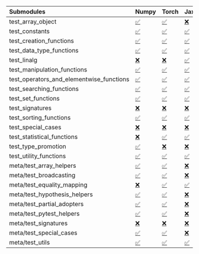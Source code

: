 | Submodules                               | Numpy                                                                                                                           | Torch                                                                                                                           | Jax                                                                                                                             | Tensorflow                                                                                                                      |
|:-----------------------------------------|:--------------------------------------------------------------------------------------------------------------------------------|:--------------------------------------------------------------------------------------------------------------------------------|:--------------------------------------------------------------------------------------------------------------------------------|:--------------------------------------------------------------------------------------------------------------------------------|
| test_array_object                        | <a href="https://github.com/unifyai/ivy/runs/8285313903?check_suite_focus=true" rel="noopener noreferrer" target="_blank">✅</a> | <a href="https://github.com/unifyai/ivy/runs/8285314544?check_suite_focus=true" rel="noopener noreferrer" target="_blank">✅</a> | <a href="https://github.com/unifyai/ivy/runs/8285315449?check_suite_focus=true" rel="noopener noreferrer" target="_blank">❌</a> | <a href="https://github.com/unifyai/ivy/runs/8285316282?check_suite_focus=true" rel="noopener noreferrer" target="_blank">✅</a> |
| test_constants                           | <a href="https://github.com/unifyai/ivy/runs/8285313937?check_suite_focus=true" rel="noopener noreferrer" target="_blank">✅</a> | <a href="https://github.com/unifyai/ivy/runs/8285314574?check_suite_focus=true" rel="noopener noreferrer" target="_blank">✅</a> | <a href="https://github.com/unifyai/ivy/runs/8285315465?check_suite_focus=true" rel="noopener noreferrer" target="_blank">✅</a> | <a href="https://github.com/unifyai/ivy/runs/8285316331?check_suite_focus=true" rel="noopener noreferrer" target="_blank">✅</a> |
| test_creation_functions                  | <a href="https://github.com/unifyai/ivy/runs/8285313975?check_suite_focus=true" rel="noopener noreferrer" target="_blank">✅</a> | <a href="https://github.com/unifyai/ivy/runs/8285314594?check_suite_focus=true" rel="noopener noreferrer" target="_blank">✅</a> | <a href="https://github.com/unifyai/ivy/runs/8285315484?check_suite_focus=true" rel="noopener noreferrer" target="_blank">✅</a> | <a href="https://github.com/unifyai/ivy/runs/8285316361?check_suite_focus=true" rel="noopener noreferrer" target="_blank">✅</a> |
| test_data_type_functions                 | <a href="https://github.com/unifyai/ivy/runs/8285314006?check_suite_focus=true" rel="noopener noreferrer" target="_blank">✅</a> | <a href="https://github.com/unifyai/ivy/runs/8285314613?check_suite_focus=true" rel="noopener noreferrer" target="_blank">✅</a> | <a href="https://github.com/unifyai/ivy/runs/8285315519?check_suite_focus=true" rel="noopener noreferrer" target="_blank">✅</a> | <a href="https://github.com/unifyai/ivy/runs/8285316393?check_suite_focus=true" rel="noopener noreferrer" target="_blank">✅</a> |
| test_linalg                              | <a href="https://github.com/unifyai/ivy/runs/8285314040?check_suite_focus=true" rel="noopener noreferrer" target="_blank">❌</a> | <a href="https://github.com/unifyai/ivy/runs/8285314631?check_suite_focus=true" rel="noopener noreferrer" target="_blank">❌</a> | <a href="https://github.com/unifyai/ivy/runs/8285315551?check_suite_focus=true" rel="noopener noreferrer" target="_blank">✅</a> | <a href="https://github.com/unifyai/ivy/runs/8285316428?check_suite_focus=true" rel="noopener noreferrer" target="_blank">❌</a> |
| test_manipulation_functions              | <a href="https://github.com/unifyai/ivy/runs/8285314066?check_suite_focus=true" rel="noopener noreferrer" target="_blank">✅</a> | <a href="https://github.com/unifyai/ivy/runs/8285314654?check_suite_focus=true" rel="noopener noreferrer" target="_blank">✅</a> | <a href="https://github.com/unifyai/ivy/runs/8285315579?check_suite_focus=true" rel="noopener noreferrer" target="_blank">✅</a> | <a href="https://github.com/unifyai/ivy/runs/8285316461?check_suite_focus=true" rel="noopener noreferrer" target="_blank">✅</a> |
| test_operators_and_elementwise_functions | <a href="https://github.com/unifyai/ivy/runs/8285314101?check_suite_focus=true" rel="noopener noreferrer" target="_blank">✅</a> | <a href="https://github.com/unifyai/ivy/runs/8285314681?check_suite_focus=true" rel="noopener noreferrer" target="_blank">✅</a> | <a href="https://github.com/unifyai/ivy/runs/8285315615?check_suite_focus=true" rel="noopener noreferrer" target="_blank">✅</a> | <a href="https://github.com/unifyai/ivy/runs/8285316495?check_suite_focus=true" rel="noopener noreferrer" target="_blank">✅</a> |
| test_searching_functions                 | <a href="https://github.com/unifyai/ivy/runs/8285314127?check_suite_focus=true" rel="noopener noreferrer" target="_blank">✅</a> | <a href="https://github.com/unifyai/ivy/runs/8285314707?check_suite_focus=true" rel="noopener noreferrer" target="_blank">✅</a> | <a href="https://github.com/unifyai/ivy/runs/8285315666?check_suite_focus=true" rel="noopener noreferrer" target="_blank">✅</a> | <a href="https://github.com/unifyai/ivy/runs/8285316528?check_suite_focus=true" rel="noopener noreferrer" target="_blank">✅</a> |
| test_set_functions                       | <a href="https://github.com/unifyai/ivy/runs/8285314150?check_suite_focus=true" rel="noopener noreferrer" target="_blank">✅</a> | <a href="https://github.com/unifyai/ivy/runs/8285314734?check_suite_focus=true" rel="noopener noreferrer" target="_blank">✅</a> | <a href="https://github.com/unifyai/ivy/runs/8285315714?check_suite_focus=true" rel="noopener noreferrer" target="_blank">✅</a> | <a href="https://github.com/unifyai/ivy/runs/8285316561?check_suite_focus=true" rel="noopener noreferrer" target="_blank">✅</a> |
| test_signatures                          | <a href="https://github.com/unifyai/ivy/runs/8285314175?check_suite_focus=true" rel="noopener noreferrer" target="_blank">❌</a> | <a href="https://github.com/unifyai/ivy/runs/8285314764?check_suite_focus=true" rel="noopener noreferrer" target="_blank">❌</a> | <a href="https://github.com/unifyai/ivy/runs/8285315771?check_suite_focus=true" rel="noopener noreferrer" target="_blank">❌</a> | <a href="https://github.com/unifyai/ivy/runs/8285316593?check_suite_focus=true" rel="noopener noreferrer" target="_blank">❌</a> |
| test_sorting_functions                   | <a href="https://github.com/unifyai/ivy/runs/8285314205?check_suite_focus=true" rel="noopener noreferrer" target="_blank">✅</a> | <a href="https://github.com/unifyai/ivy/runs/8285314804?check_suite_focus=true" rel="noopener noreferrer" target="_blank">✅</a> | <a href="https://github.com/unifyai/ivy/runs/8285315810?check_suite_focus=true" rel="noopener noreferrer" target="_blank">✅</a> | <a href="https://github.com/unifyai/ivy/runs/8285316618?check_suite_focus=true" rel="noopener noreferrer" target="_blank">✅</a> |
| test_special_cases                       | <a href="https://github.com/unifyai/ivy/runs/8285314239?check_suite_focus=true" rel="noopener noreferrer" target="_blank">❌</a> | <a href="https://github.com/unifyai/ivy/runs/8285314847?check_suite_focus=true" rel="noopener noreferrer" target="_blank">❌</a> | <a href="https://github.com/unifyai/ivy/runs/8285315837?check_suite_focus=true" rel="noopener noreferrer" target="_blank">❌</a> | <a href="https://github.com/unifyai/ivy/runs/8285316642?check_suite_focus=true" rel="noopener noreferrer" target="_blank">❌</a> |
| test_statistical_functions               | <a href="https://github.com/unifyai/ivy/runs/8285314269?check_suite_focus=true" rel="noopener noreferrer" target="_blank">❌</a> | <a href="https://github.com/unifyai/ivy/runs/8285314884?check_suite_focus=true" rel="noopener noreferrer" target="_blank">✅</a> | <a href="https://github.com/unifyai/ivy/runs/8285315870?check_suite_focus=true" rel="noopener noreferrer" target="_blank">✅</a> | <a href="https://github.com/unifyai/ivy/runs/8285316664?check_suite_focus=true" rel="noopener noreferrer" target="_blank">❌</a> |
| test_type_promotion                      | <a href="https://github.com/unifyai/ivy/runs/8285314288?check_suite_focus=true" rel="noopener noreferrer" target="_blank">✅</a> | <a href="https://github.com/unifyai/ivy/runs/8285314963?check_suite_focus=true" rel="noopener noreferrer" target="_blank">❌</a> | <a href="https://github.com/unifyai/ivy/runs/8285315896?check_suite_focus=true" rel="noopener noreferrer" target="_blank">❌</a> | <a href="https://github.com/unifyai/ivy/runs/8285316687?check_suite_focus=true" rel="noopener noreferrer" target="_blank">❌</a> |
| test_utility_functions                   | <a href="https://github.com/unifyai/ivy/runs/8285314310?check_suite_focus=true" rel="noopener noreferrer" target="_blank">✅</a> | <a href="https://github.com/unifyai/ivy/runs/8285315020?check_suite_focus=true" rel="noopener noreferrer" target="_blank">✅</a> | <a href="https://github.com/unifyai/ivy/runs/8285315926?check_suite_focus=true" rel="noopener noreferrer" target="_blank">✅</a> | <a href="https://github.com/unifyai/ivy/runs/8285316704?check_suite_focus=true" rel="noopener noreferrer" target="_blank">✅</a> |
| meta/test_array_helpers                  | <a href="https://github.com/unifyai/ivy/runs/8285314325?check_suite_focus=true" rel="noopener noreferrer" target="_blank">✅</a> | <a href="https://github.com/unifyai/ivy/runs/8285315079?check_suite_focus=true" rel="noopener noreferrer" target="_blank">✅</a> | <a href="https://github.com/unifyai/ivy/runs/8285315956?check_suite_focus=true" rel="noopener noreferrer" target="_blank">❌</a> | <a href="https://github.com/unifyai/ivy/runs/8285316717?check_suite_focus=true" rel="noopener noreferrer" target="_blank">✅</a> |
| meta/test_broadcasting                   | <a href="https://github.com/unifyai/ivy/runs/8285314341?check_suite_focus=true" rel="noopener noreferrer" target="_blank">✅</a> | <a href="https://github.com/unifyai/ivy/runs/8285315142?check_suite_focus=true" rel="noopener noreferrer" target="_blank">✅</a> | <a href="https://github.com/unifyai/ivy/runs/8285315986?check_suite_focus=true" rel="noopener noreferrer" target="_blank">❌</a> | <a href="https://github.com/unifyai/ivy/runs/8285316747?check_suite_focus=true" rel="noopener noreferrer" target="_blank">✅</a> |
| meta/test_equality_mapping               | <a href="https://github.com/unifyai/ivy/runs/8285314366?check_suite_focus=true" rel="noopener noreferrer" target="_blank">❌</a> | <a href="https://github.com/unifyai/ivy/runs/8285315258?check_suite_focus=true" rel="noopener noreferrer" target="_blank">✅</a> | <a href="https://github.com/unifyai/ivy/runs/8285316015?check_suite_focus=true" rel="noopener noreferrer" target="_blank">✅</a> | <a href="https://github.com/unifyai/ivy/runs/8285316764?check_suite_focus=true" rel="noopener noreferrer" target="_blank">✅</a> |
| meta/test_hypothesis_helpers             | <a href="https://github.com/unifyai/ivy/runs/8285314388?check_suite_focus=true" rel="noopener noreferrer" target="_blank">✅</a> | <a href="https://github.com/unifyai/ivy/runs/8285315310?check_suite_focus=true" rel="noopener noreferrer" target="_blank">✅</a> | <a href="https://github.com/unifyai/ivy/runs/8285316048?check_suite_focus=true" rel="noopener noreferrer" target="_blank">❌</a> | <a href="https://github.com/unifyai/ivy/runs/8285316785?check_suite_focus=true" rel="noopener noreferrer" target="_blank">✅</a> |
| meta/test_partial_adopters               | <a href="https://github.com/unifyai/ivy/runs/8285314410?check_suite_focus=true" rel="noopener noreferrer" target="_blank">✅</a> | <a href="https://github.com/unifyai/ivy/runs/8285315342?check_suite_focus=true" rel="noopener noreferrer" target="_blank">✅</a> | <a href="https://github.com/unifyai/ivy/runs/8285316093?check_suite_focus=true" rel="noopener noreferrer" target="_blank">❌</a> | <a href="https://github.com/unifyai/ivy/runs/8285316808?check_suite_focus=true" rel="noopener noreferrer" target="_blank">✅</a> |
| meta/test_pytest_helpers                 | <a href="https://github.com/unifyai/ivy/runs/8285314432?check_suite_focus=true" rel="noopener noreferrer" target="_blank">✅</a> | <a href="https://github.com/unifyai/ivy/runs/8285315368?check_suite_focus=true" rel="noopener noreferrer" target="_blank">✅</a> | <a href="https://github.com/unifyai/ivy/runs/8285316130?check_suite_focus=true" rel="noopener noreferrer" target="_blank">❌</a> | <a href="https://github.com/unifyai/ivy/runs/8285316827?check_suite_focus=true" rel="noopener noreferrer" target="_blank">✅</a> |
| meta/test_signatures                     | <a href="https://github.com/unifyai/ivy/runs/8285314461?check_suite_focus=true" rel="noopener noreferrer" target="_blank">❌</a> | <a href="https://github.com/unifyai/ivy/runs/8285315389?check_suite_focus=true" rel="noopener noreferrer" target="_blank">❌</a> | <a href="https://github.com/unifyai/ivy/runs/8285316164?check_suite_focus=true" rel="noopener noreferrer" target="_blank">❌</a> | <a href="https://github.com/unifyai/ivy/runs/8285316841?check_suite_focus=true" rel="noopener noreferrer" target="_blank">❌</a> |
| meta/test_special_cases                  | <a href="https://github.com/unifyai/ivy/runs/8285314485?check_suite_focus=true" rel="noopener noreferrer" target="_blank">✅</a> | <a href="https://github.com/unifyai/ivy/runs/8285315406?check_suite_focus=true" rel="noopener noreferrer" target="_blank">✅</a> | <a href="https://github.com/unifyai/ivy/runs/8285316195?check_suite_focus=true" rel="noopener noreferrer" target="_blank">❌</a> | <a href="https://github.com/unifyai/ivy/runs/8285316868?check_suite_focus=true" rel="noopener noreferrer" target="_blank">✅</a> |
| meta/test_utils                          | <a href="https://github.com/unifyai/ivy/runs/8285314513?check_suite_focus=true" rel="noopener noreferrer" target="_blank">✅</a> | <a href="https://github.com/unifyai/ivy/runs/8285315434?check_suite_focus=true" rel="noopener noreferrer" target="_blank">✅</a> | <a href="https://github.com/unifyai/ivy/runs/8285316244?check_suite_focus=true" rel="noopener noreferrer" target="_blank">✅</a> | <a href="https://github.com/unifyai/ivy/runs/8285316887?check_suite_focus=true" rel="noopener noreferrer" target="_blank">✅</a> |